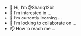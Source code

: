 - 👋 Hi, I’m @Shariq12bit
- 👀 I’m interested in ...
- 🌱 I’m currently learning ...
- 💞️ I’m looking to collaborate on ...
- 📫 How to reach me ...

<!---
Shariq12bit/Shariq12bit is a ✨ special ✨ repository because its `README.md` (this file) appears on your GitHub profile.
You can click the Preview link to take a look at your changes.
--->
